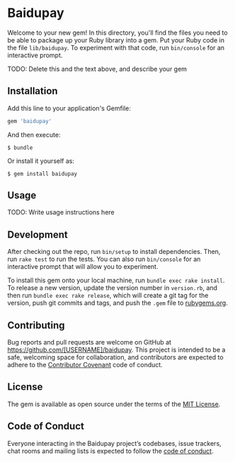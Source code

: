 # Baidupay

Welcome to your new gem! In this directory, you'll find the files you need to be able to package up your Ruby library into a gem. Put your Ruby code in the file `lib/baidupay`. To experiment with that code, run `bin/console` for an interactive prompt.

TODO: Delete this and the text above, and describe your gem

## Installation

Add this line to your application's Gemfile:

```ruby
gem 'baidupay'
```

And then execute:

    $ bundle

Or install it yourself as:

    $ gem install baidupay

## Usage

TODO: Write usage instructions here

## Development

After checking out the repo, run `bin/setup` to install dependencies. Then, run `rake test` to run the tests. You can also run `bin/console` for an interactive prompt that will allow you to experiment.

To install this gem onto your local machine, run `bundle exec rake install`. To release a new version, update the version number in `version.rb`, and then run `bundle exec rake release`, which will create a git tag for the version, push git commits and tags, and push the `.gem` file to [rubygems.org](https://rubygems.org).

## Contributing

Bug reports and pull requests are welcome on GitHub at https://github.com/[USERNAME]/baidupay. This project is intended to be a safe, welcoming space for collaboration, and contributors are expected to adhere to the [Contributor Covenant](http://contributor-covenant.org) code of conduct.

## License

The gem is available as open source under the terms of the [MIT License](https://opensource.org/licenses/MIT).

## Code of Conduct

Everyone interacting in the Baidupay project’s codebases, issue trackers, chat rooms and mailing lists is expected to follow the [code of conduct](https://github.com/[USERNAME]/baidupay/blob/master/CODE_OF_CONDUCT.md).
